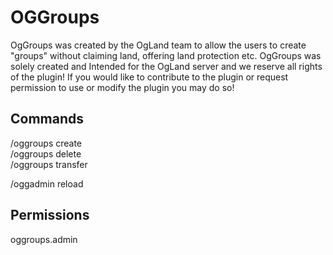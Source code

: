 # OGGroups

OgGroups was created by the OgLand team to allow the users to create "groups" without claiming land, offering land protection etc.
OgGroups was solely created and Intended for the OgLand server and we reserve all rights of the plugin! If you would like to contribute to the plugin or
request permission to use or modify the plugin you may do so!

## Commands
/oggroups create  
/oggroups delete  
/oggroups transfer  

/oggadmin reload  

## Permissions
oggroups.admin  
